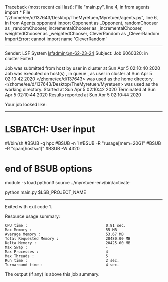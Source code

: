 Traceback (most recent call last):
  File "main.py", line 4, in <module>
    from agents import *
  File "/zhome/ee/d/137643/Desktop/TheMyretuen/Myretuen/agents.py", line 6, in <module>
    from Agents.opponent import Opponent as _Opponent, randomChooser as _randomChooser, incrementalChooser as _incrementalChooser, weightedChooser as _weightedChooser, CleverRandom as _CleverRandom
ImportError: cannot import name 'CleverRandom'

------------------------------------------------------------
Sender: LSF System <lsfadmin@n-62-23-24>
Subject: Job 6060320: <CleverRandom9test> in cluster <dcc> Exited

Job <CleverRandom9test> was submitted from host <n-62-27-20> by user <s183905> in cluster <dcc> at Sun Apr  5 02:10:40 2020
Job was executed on host(s) <n-62-23-24>, in queue <hpc>, as user <s183905> in cluster <dcc> at Sun Apr  5 02:10:42 2020
</zhome/ee/d/137643> was used as the home directory.
</zhome/ee/d/137643/Desktop/TheMyretuen/Myretuen> was used as the working directory.
Started at Sun Apr  5 02:10:42 2020
Terminated at Sun Apr  5 02:10:44 2020
Results reported at Sun Apr  5 02:10:44 2020

Your job looked like:

------------------------------------------------------------
# LSBATCH: User input
#!/bin/sh
#BSUB -q hpc
#BSUB -n 1
#BSUB -R "rusage[mem=20G]"
#BSUB -R "span[hosts=1]"
#BSUB -W 4320
# end of BSUB options

module -s load python3
source ../myretuen-env/bin/activate

python main.py $LSB_PROJECT_NAME


------------------------------------------------------------

Exited with exit code 1.

Resource usage summary:

    CPU time :                                   0.81 sec.
    Max Memory :                                 55 MB
    Average Memory :                             53.67 MB
    Total Requested Memory :                     20480.00 MB
    Delta Memory :                               20425.00 MB
    Max Swap :                                   -
    Max Processes :                              4
    Max Threads :                                5
    Run time :                                   2 sec.
    Turnaround time :                            4 sec.

The output (if any) is above this job summary.

